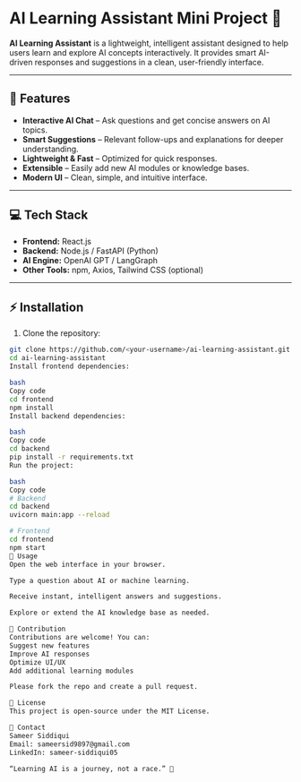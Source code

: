 # AI Learning Assistant Mini Project 🤖

**AI Learning Assistant** is a lightweight, intelligent assistant designed to help users learn and explore AI concepts interactively. It provides smart AI-driven responses and suggestions in a clean, user-friendly interface.

---

## 🚀 Features

- **Interactive AI Chat** – Ask questions and get concise answers on AI topics.
- **Smart Suggestions** – Relevant follow-ups and explanations for deeper understanding.
- **Lightweight & Fast** – Optimized for quick responses.
- **Extensible** – Easily add new AI modules or knowledge bases.
- **Modern UI** – Clean, simple, and intuitive interface.

---

## 💻 Tech Stack

- **Frontend:** React.js  
- **Backend:** Node.js / FastAPI (Python)  
- **AI Engine:** OpenAI GPT / LangGraph  
- **Other Tools:** npm, Axios, Tailwind CSS (optional)

---

## ⚡ Installation

1. Clone the repository:

```bash
git clone https://github.com/<your-username>/ai-learning-assistant.git
cd ai-learning-assistant
Install frontend dependencies:

bash
Copy code
cd frontend
npm install
Install backend dependencies:

bash
Copy code
cd backend
pip install -r requirements.txt
Run the project:

bash
Copy code
# Backend
cd backend
uvicorn main:app --reload

# Frontend
cd frontend
npm start
🧩 Usage
Open the web interface in your browser.

Type a question about AI or machine learning.

Receive instant, intelligent answers and suggestions.

Explore or extend the AI knowledge base as needed.

🌟 Contribution
Contributions are welcome! You can:
Suggest new features
Improve AI responses
Optimize UI/UX
Add additional learning modules

Please fork the repo and create a pull request.

📜 License
This project is open-source under the MIT License.

🤝 Contact
Sameer Siddiqui
Email: sameersid9897@gmail.com
LinkedIn: sameer-siddiqui05

“Learning AI is a journey, not a race.” 🚀
